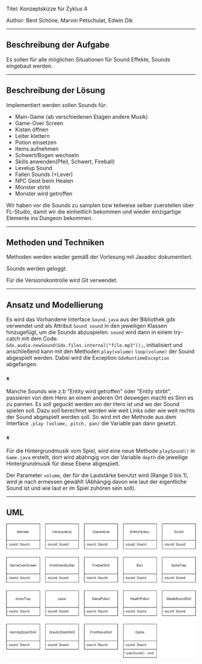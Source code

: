 Titel: Konzeptskizze für Zyklus 4

Author: Bent Schöne, Marvin Petschulat, Edwin Dik

---
## Beschreibung der Aufgabe

Es sollen für alle möglichen Situationen für Sound Effekte, Sounds eingebaut werden.

---

## Beschreibung der Lösung

Implementiert werden sollen Sounds für:
- Main-Game (ab verschiedenen Etagen andere Musik)
- Game-Over Screen
- Kisten öffnen
- Leiter klettern
- Potion einsetzen
- Items aufnehmen
- Schwert/Bogen wechseln
- Skills anwenden(Pfeil, Schwert, Fireball)
- Levelup Sound
- Fallen Sounds (+Lever)
- NPC Geist beim Healen
- Monster stirbt
- Monster wird getroffen

Wir haben vor die Sounds zu samplen bzw teilweise selber zuerstellen über FL-Studio,
damit wir die einheitlich bekommen und wieder einzigartige Elemente ins Dungeon bekommen.

---

## Methoden und Techniken

Methoden werden wieder gemäß der Vorlesung mit Javadoc dokumentiert.

Sounds werden geloggt.

Für die Versionskontrolle wird Git verwendet.

---

## Ansatz und Modellierung

Es wird das Vorhandene Interface `Sound.java` aus der Bibliothek gdx verwendet
und als Attribut ``Sound sound`` in den jeweiligen Klassen hinzugefügt, um die Sounds abzuspielen.
``sound`` wird dann in einem try-catch mit dem Code: `Gdx.audio.newSound(Gdx.files.internal("file.mp3"));`,
initialisiert und anschließend kann mit den Methoden `play(volume)` `loop(volume)` der Sound abgespielt werden.
Dabei wird die Exception `GdxRuntimeException` abgefangen.


#### x

Manche Sounds wie z.b "Entity wird getroffen" oder "Entity stirbt", passieren von dem Hero an einem
anderen Ort deswegen macht es Sinn es zu pannen.
Es soll geguckt werden wo der Hero ist und wo der Sound spielen soll. Dazu soll berechnet werden wie
weit Links oder wie weit rechts der Sound abgespielt werden soll.
So wird mit der Methode aus dem Interface `.play (volume, pitch, pan)` die Variable pan dann gesetzt.

#### x

Für die Hintergrundmusik vom Spiel, wird eine neue Methode ``playSound()`` in `Game.java` erstellt, dort wird
abähngig von der  Variable `depth` die jeweilige Hintergrundmusik für diese Ebene abgespielt.

Der Parameter `volume`, der für die Lautstärke benutzt wird (Range 0 bis 1),
wird je nach ermessen gewählt (Abhängig davon wie laut der eigentliche Sound ist und wie laut er im
Spiel zuhören sein soll).

---

## UML

![sound2](Sound2.png)
